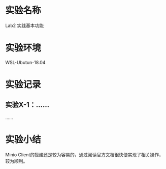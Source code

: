 # 实验名称

Lab2 实践基本功能

# 实验环境

WSL-Ubutun-18.04

# 实验记录

## 实验X-1：……
……

# 实验小结

Minio Client的搭建还是较为容易的，通过阅读官方文档很快便实现了相关操作，较为顺利。